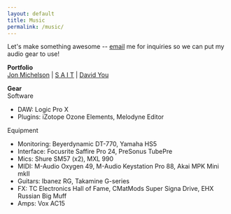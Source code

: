 ```yaml
---
layout: default
title: Music
permalink: /music/
---
```


Let's make something awesome -- <a href="mailto:{{ site.email }}">email</a> me for inquiries so we can put my audio gear to use!

<!-- **Solo**  
[SoundCloud](https://soundcloud.com/jonmichelson) \| [Bandcamp](https://jonmichelson.bandcamp.com) \| [Youtube](https://youtube.com/honmon3) -->

**Portfolio**  
[Jon Michelson](https://soundcloud.com/jonmichelson) \| [S A I T](https://soundcloud.com/saitmusic) \| [David You](http://www.davidyoumusic.com/)

**Gear**  
Software
  * DAW: Logic Pro X
  * Plugins: iZotope Ozone Elements, Melodyne Editor

Equipment  
  * Monitoring: Beyerdynamic DT-770, Yamaha HS5
  * Interface: Focusrite Saffire Pro 24, PreSonus TubePre
  * Mics: Shure SM57 (x2), MXL 990
  * MIDI: M-Audio Oxygen 49, M-Audio Keystation Pro 88, Akai MPK Mini mkII
  * Guitars: Ibanez RG, Takamine G-series
  * FX: TC Electronics Hall of Fame, CMatMods Super Signa Drive, EHX Russian Big Muff
  * Amps: Vox AC15  

